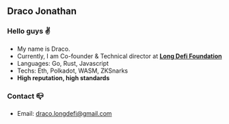 ## Draco Jonathan

### Hello guys :v:

- My name is Draco.
- Currently, I am Co-founder & Technical director at **[Long Defi Foundation](https://github.com/LongDefi-foundation)**
- Languages: Go, Rust, Javascript
- Techs: Eth, Polkadot, WASM, ZKSnarks
- **High reputation, high standards**
### Contact 📪
- Email: draco.longdefi@gmail.com
